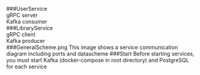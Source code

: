 ###UserService  
gRPC server  
Kafka consumer  
###LibraryService  
gRPC client  
Kafka producer  
###GeneralScheme.png
This image shows a service communication diagram including ports and datascheme
###Start
Before starting services, you must start Kafka (docker-compose in root directory) and PostgreSQL for each service